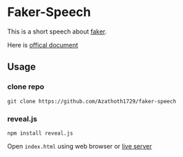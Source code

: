 # Faker-Speech

This is a short speech about [faker](https://github.com/joke2k/faker).

Here is [offical document](https://faker.readthedocs.io/en/master/)

## Usage

### clone repo 

```shell
git clone https://github.com/Azathoth1729/faker-speech
```

### reveal.js

```shell
npm install reveal.js
```

Open `index.html` using web browser or [live server](https://marketplace.visualstudio.com/items?itemName=ritwickdey.LiveServer)